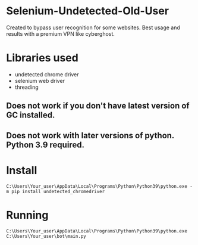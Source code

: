 # Selenium-Undetected-Old-User

Created to bypass user recognition for some websites. Best usage and results with a premium VPN like cyberghost.

# Libraries used
- undetected chrome driver
- selenium web driver
- threading

## Does not work if you don't have latest version of GC installed.
## Does not work with later versions of python. Python 3.9 required.

# Install
```
C:\Users\Your_user\AppData\Local\Programs\Python\Python39\python.exe -m pip install undetected_chromedriver
```

# Running
```
C:\Users\Your_user\AppData\Local\Programs\Python\Python39\python.exe C:\Users\Your_user\bot\main.py
```
